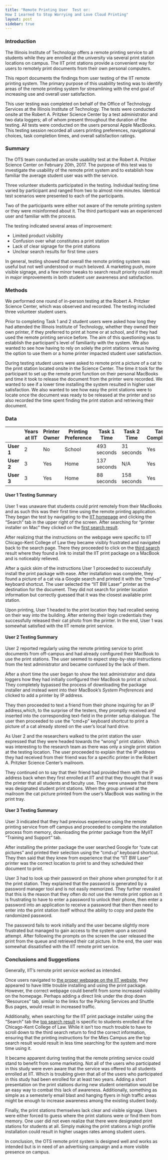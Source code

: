 ```yaml
---
title: "Remote Printing User  Test or:
How I Learned to Stop Worrying and Love Cloud Printing"
layout: post
sidebar: true
---
```


### Introduction

The Illinois Institute of Technology offers a remote printing service to all students while they are enrolled at the university via several print station locations on campus. The IIT print stations provide a convenient way for users to remotely print documents from their own personal computers.

This report documents the findings from user testing of the IIT remote printing system. The primary purpose of this usability testing was to identify areas of the remote printing system for streamlining with the end goal of increasing use and overall user satisfaction. 

This user testing was completed on behalf of the Office of Technology Services at the Illinois Institute of Technology.  The tests were conducted onsite at the Robert A. Pritzker Science Center by a test administrator and two data loggers; all of whom present throughout the duration of the testing.  All tests were conducted on the users personal Apple MacBooks.  This testing session recorded all users printing preferences, navigational choices, task completion times, and overall satisfaction ratings.

### Summary

The OTS team conducted an onsite usability test at the Robert A. Pritzker Science Center on February 20th, 2017.  The purpose of this test was to investigate the usability of the remote print system and to establish how familiar the average student user was with the service.

Three volunteer students participated in the testing.  Individual testing time varied by participant and ranged from two to almost nine minutes. Identical test scenarios were presented to each of the participants.

Two of the participants were either not aware of the remote printing system or they were misinformed about it.  The third participant was an experienced user and familiar with the process. 

The testing indicated several areas of improvement:
* Limited product visibility
* Confusion over what constitutes a print station
* Lack of clear signage for the print stations
* Unclear search results for first time users

In general, testing showed that overall the remote printing system was useful but not well understood or much beloved. A marketing push, more visible signage, and a few minor tweaks to search result priority could result in major improvements in both student user awareness and satisfaction.

### Methods

We performed one round of in-person testing at the Robert A. Pritzker Science Center, which was observed and recorded. The testing included three volunteer student users.

Prior to completing Task 1 and 2 student users were asked how long they had attended the Illinois Institute of Technology, whether they owned their own printer, if they preferred to print at home or at school, and if they had used the remote printing service before.  The aim of this questioning was to establish the participant's level of familiarity with the system. We also wanted to see how having to rely on solely the print stations versus having the option to use them or a home printer impacted student user satisfaction.

During testing student users were asked to remote print a picture of a cat to the print station located onsite in the Science Center. The time it took for the participant to set up the remote print function on their personal MacBooks and time it took to release the document from the printer were recorded.  We wanted to see if a lower time installing the system resulted in higher user satisfaction. We also wanted to see how easy the print stations were to locate once the document was ready to be released at the printer and so also recorded the time spent finding the print station and retrieving their document.

### Data

|            | **Years at IIT** | **Printer Owner** | **Printing Preference** | **Task 1 Time** | **Task 2 Time** | **Task Completion** | **Satisfaction Rating** |
|------------|------------------|-------------------|-------------------------|-----------------|-----------------|---------------------|-------------------------|
| **User 1** | 2                | No                | School                  | 493 seconds     | 31 seconds      | Yes                 | Somewhat Satisfied      |
| **User 2** | 3                | Yes               | Home                    | 137 seconds     | N/A             | Yes                 | N/A                     |
| **User 3** | 3                | Yes               | Home                    | 88 seconds      | 158 seconds     | Yes                 | Somewhat Dissatisfied   |

#### User 1 Testing Summary

User 1 was unaware that students could print remotely from their MacBooks and as such this was their first time using the remote printing application.  They began the test by navigating to the [IIT homepage](iit.edu) and clicking the “Search” tab in the upper right of the screen. After searching for “printer installer on Mac” they clicked on the [first search result](https://www.kentlaw.iit.edu/current-students/information-technology-services/tech-help/configure-a-mac). 

After realizing that the instructions on the webpage were specific to IIT Chicago-Kent College of Law they became visibly frustrated and navigated back to the search page. There they proceeded to click on the [third search](https://ots.iit.edu/printing/student-guest-printers) result where they found a link to install the IIT print package on a MacBook and is noticeably relieved. 

After a quick skim of the instructions User 1 proceeded to successfully install the print package with ease. After installation was complete, they found a picture of a cat via a Google search and printed it with the “cmd+p” keyboard shortcut.  The user selected the “IIT BW Laser” printer as the destination for the document. They did not search for printer location information but correctly guessed that it was the closest available print station. 

Upon printing, User 1 headed to the print location they had recalled seeing on their way into the building. After entering their login credentials they successfully released their cat photo from the printer. In the end, User 1 was somewhat satisfied with the IIT remote print service.

#### User 2 Testing Summary

User 2 reported regularly using the remote printing service to print documents from off-campus and had already configured their MacBook to use the print stations. The user seemed to expect step-by-step instructions from the test administrator and became confused by the lack of them. 

After a short time the user began to show the test administrator and data loggers how they had initially configured their MacBook to print at school.  They completely bypassed the process of downloading the package installer and instead went into their MacBook’s *System Preferences* and clicked to add a printer by IP address.

They then proceeded to text a friend from their phone inquiring for an IP address,which, to the surprise of the testers, they promptly received and inserted into the corresponding text-field in the printer setup dialogue.  The user then proceeded to use the “cmd+p” keyboard shortcut to print a picture of a cat already stored on the user’s local hard drive.

As User 2 and the researchers walked to the print station the user expressed that they were headed towards the “wrong” print station. Which was interesting to the research team as there was only a single print station at the testing location. The user proceeded to explain that the IP address they had received from their friend was for a specific printer in the Robert A. Pritzker Science Center’s mailroom. 

They continued on to say that their friend had provided them with the IP address back when they first enrolled at IIT and that they thought that it was the printer that all students and faculty use. They were unaware that there was designated student print stations.  When the group arrived at the mailroom the cat picture printed from the user’s MacBook was waiting in the print tray.

#### User 3 Testing Summary

User 3 indicated that they had previous experience using the remote printing service from off campus and proceeded to complete the installation process from memory, downloading the printer package from the MyIIT “Training and Support” tab.

After installing the printer package the user searched Google for “cute cat pictures” and printed their selection using the “cmd+p” keyboard shortcut. They then said that they knew from experience that the “IIT BW Laser” printer was the correct location to print to and they scheduled their document to print.

User 3 had to look up their password on their phone when prompted for it at the print station. They explained that the password is generated by a password manager tool and is not easily memorized.  They further revealed that this is the reason that they often do not use the remote print option as it is frustrating to have to enter a password to unlock their phone, then enter a password into an application to receive a password that then then need to enter into the print station itself without the ability to copy and paste the randomized password.

The password fails to work initially and the user became slightly more frustrated but managed to gain access to the system upon a second attempt. After following the prompts on the screen the user released the print from the queue and retrieved their cat picture.  In the end, the user was somewhat dissatisfied with the IIT remote print service.

### Conclusions and Suggestions

Generally, IIT’s remote print service worked as intended. 

Once users navigated to [the proper webpage on the IIT website](https://ots.iit.edu/printing/student-guest-printers), they appeared to have little trouble installing and using the print package. However, the correct webpage could benefit from some increased visibility on the homepage. Perhaps adding a direct link under the drop down “Resources” tab, similar to the links for the Parking Services and Shuttle Bus pages, would result in increased traffic. 

Additionally, when searching for the IIT print package installer using the “Search” tab the [top search result](https://www.kentlaw.iit.edu/current-students/information-technology-services/tech-help/configure-a-mac) is specific to students enrolled at the Chicago-Kent College of Law. While it isn’t too much trouble to have to scroll down to the third search return to find the correct information, ensuring that the printing instructions for the Mies Campus are the top search result would result in less time searching for the system and more time using it.

It became apparent during testing that the remote printing service could stand to benefit from some marketing.  Not all of the users who participated in this study were even aware that the service was offered to all students enrolled at IIT.  Which is troubling given that all of the users who participated in this study had been enrolled for at least two years.  Adding a short presentation on the print stations during new student orientation would be an easy way to combat this lack of awareness. Additionally, something as simple as a semesterly email blast and hanging flyers in high traffic areas might be enough to increase awareness among the existing student body.

Finally, the print stations themselves lack clear and visible signage. Users were either forced to guess where the print stations were or find them from memory.  One user did not even realize that there were designated print stations for students at all. Simply making the print stations a high profile installation could result in higher usages rates among student users.

In conclusion, the OTS remote print system is designed well and works as intended but is in need of an advertising campaign and a more visible presence on campus.
